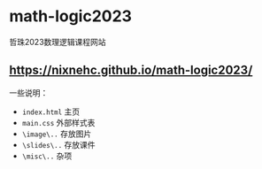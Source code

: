 # math-logic2023
哲珠2023数理逻辑课程网站

https://nixnehc.github.io/math-logic2023/
---

一些说明：

- `index.html` 主页
- `main.css` 外部样式表
- `\image\..` 存放图片
- `\slides\..` 存放课件
- `\misc\..` 杂项
